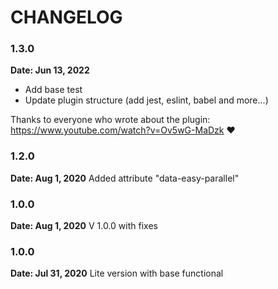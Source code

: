 # CHANGELOG

### 1.3.0
**Date: Jun 13, 2022**
- Add base test
- Update plugin structure (add jest, eslint, babel and more...)

Thanks to everyone who wrote about the plugin: https://www.youtube.com/watch?v=Ov5wG-MaDzk ❤

### 1.2.0
**Date: Aug 1, 2020**
Added attribute "data-easy-parallel"

### 1.0.0
**Date: Aug 1, 2020**
V 1.0.0 with fixes

### 1.0.0
**Date: Jul 31, 2020**
Lite version with base functional
